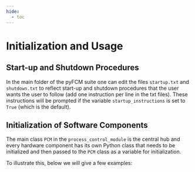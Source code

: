 ```yaml
---
hide:
  - toc
---
```


# Initialization and Usage

## Start-up and Shutdown Procedures

In the main folder of the pyFCM suite one can edit the files `startup.txt` and `shutdown.txt` to reflect start-up and 
shutdown procedures that the user wants the user to follow (add one instruction per line in the txt files). 
These instructions will be prompted if the variable `startup_instructions` is set to `True` (which is the default).

## Initialization of Software Components

The main class `PCM` in the `process_control_module` is the central hub and every hardware component 
has its own Python class that needs to be initialized and then passed to the `PCM` class as a variable for initialization.

To illustrate this, below we will give a few examples:


